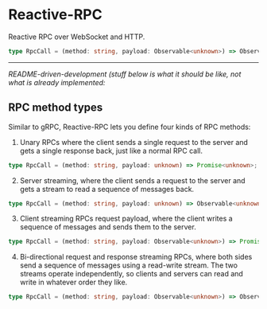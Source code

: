 # Reactive-RPC

Reactive RPC over WebSocket and HTTP.

```ts
type RpcCall = (method: string, payload: Observable<unknown>) => Observable<unknown>;
```

---

*README-driven-development (stuff below is what it should be like, not what is already implemented:*


## RPC method types

Similar to gRPC, Reactive-RPC lets you define four kinds of RPC methods:

1. Unary RPCs where the client sends a single request to the server and gets a
   single response back, just like a normal RPC call.

```ts
type RpcCall = (method: string, payload: unknown) => Promise<unknown>;
```

2. Server streaming, where the client sends a request to the server and gets a
   stream to read a sequence of messages back.

```ts
type RpcCall = (method: string, payload: unknown) => Observable<unknown>;
```

3. Client streaming RPCs request payload, where the client writes a sequence of
   messages and sends them to the server.

```ts
type RpcCall = (method: string, payload: Observable<unknown>) => Promise<unknown>;
```

4. Bi-directional request and response streaming RPCs, where both sides send a
   sequence of messages using a read-write stream. The two streams operate
   independently, so clients and servers can read and write in whatever order
   they like.

```ts
type RpcCall = (method: string, payload: Observable<unknown>) => Observable<unknown>;
```

